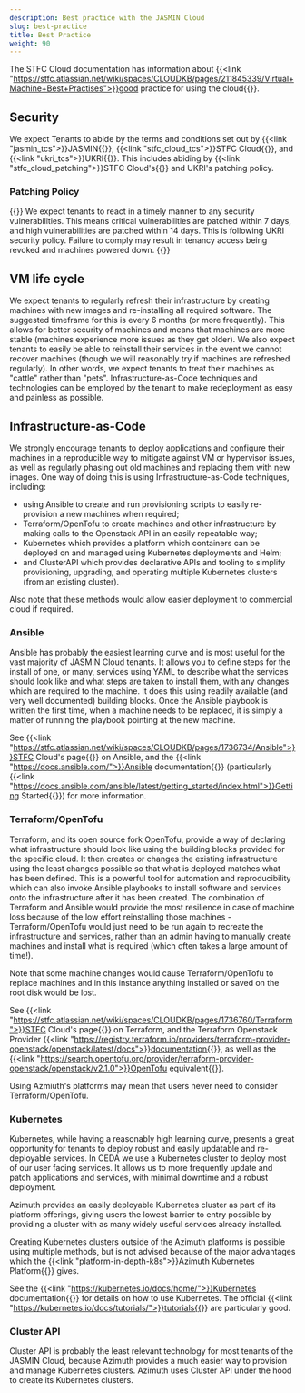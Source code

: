 ```yaml
---
description: Best practice with the JASMIN Cloud
slug: best-practice
title: Best Practice
weight: 90
---
```



The STFC Cloud documentation has information about {{<link "https://stfc.atlassian.net/wiki/spaces/CLOUDKB/pages/211845339/Virtual+Machine+Best+Practises">}}good practice for using the cloud{{</link>}}.

## Security

We expect Tenants to abide by the terms and conditions set out by
{{<link "jasmin_tcs">}}JASMIN{{</link>}}, {{<link "stfc_cloud_tcs">}}STFC Cloud{{</link>}},
and {{<link "ukri_tcs">}}UKRI{{</link>}}.
This includes abiding by {{<link "stfc_cloud_patching">}}STFC Cloud's{{</link>}} and UKRI's patching policy.

### Patching Policy

{{<alert alert-type="danger">}}
We expect tenants to react in a timely manner to any security vulnerabilities.
This means critical vulnerabilities are patched within 7 days, and high
vulnerabilities are patched within 14 days. This is following UKRI security
policy. Failure to comply may result in tenancy access being revoked and
machines powered down.
{{</alert>}}

## VM life cycle

We expect tenants to regularly refresh their infrastructure by creating machines with new images and re-installing all required software. The suggested timeframe for this is every 6 months (or more frequently). This allows for better security of machines and means that machines are more stable (machines experience more issues as they get older). We also expect tenants to easily be able to reinstall their services in the event we cannot recover machines (though we will reasonably try if machines are refreshed regularly). In other words, we expect tenants to treat their machines as "cattle" rather than "pets". Infrastructure-as-Code techniques and technologies can be employed by the tenant to make redeployment as easy and painless as possible.

## Infrastructure-as-Code

We strongly encourage tenants to deploy applications and configure their machines in a reproducible way to mitigate against VM or hypervisor issues, as well as regularly phasing out old machines and replacing them with new images. One way of doing this is using Infrastructure-as-Code techniques, including:

- using Ansible to create and run provisioning scripts to easily re-provision a new machines when required;
- Terraform/OpenTofu to create machines and other infrastructure by making calls to the Openstack API in an easily repeatable way;
- Kubernetes which provides a platform which containers can be deployed on and managed using Kubernetes deployments and Helm;
- and ClusterAPI which provides declarative APIs and tooling to simplify provisioning, upgrading, and operating multiple Kubernetes clusters (from an existing cluster).

Also note that these methods would allow easier deployment to commercial cloud if required.

### Ansible

Ansible has probably the easiest learning curve and is most useful for the vast majority of JASMIN Cloud tenants. It allows you to define steps for the install of one, or many, services using YAML to describe what the services should look like and what steps are taken to install them, with any changes which are required to the machine. It does this using readily available (and very well documented) building blocks. Once the Ansible playbook is written the first time, when a machine needs to be replaced, it is simply a matter of running the playbook pointing at the new machine.

See {{<link "https://stfc.atlassian.net/wiki/spaces/CLOUDKB/pages/1736734/Ansible">}}STFC Cloud's page{{</link>}} on Ansible, and the {{<link "https://docs.ansible.com/">}}Ansible documentation{{</link>}} (particularly {{<link "https://docs.ansible.com/ansible/latest/getting_started/index.html">}}Getting Started{{</link>}}) for more information.

### Terraform/OpenTofu

Terraform, and its open source fork OpenTofu, provide a way of declaring what infrastructure should look like using the building blocks provided for the specific cloud. It then creates or changes the existing infrastructure using the least changes possible so that what is deployed matches what has been defined. This is a powerful tool for automation and reproducibility which can also invoke Ansible playbooks to install software and services onto the infrastructure after it has been created. The combination of Terraform and Ansible would provide the most resilience in case of machine loss because of the low effort reinstalling those machines - Terraform/OpenTofu would just need to be run again to recreate the infrastructure and services, rather than an admin having to manually create machines and install what is required (which often takes a large amount of time!).

Note that some machine changes would cause Terraform/OpenTofu to replace machines and in this instance anything installed or saved on the root disk would be lost.

See {{<link "https://stfc.atlassian.net/wiki/spaces/CLOUDKB/pages/1736760/Terraform">}}STFC Cloud's page{{</link>}} on Terraform, and the Terraform Openstack Provider {{<link "https://registry.terraform.io/providers/terraform-provider-openstack/openstack/latest/docs">}}documentation{{</link>}}, as well as the {{<link "https://search.opentofu.org/provider/terraform-provider-openstack/openstack/v2.1.0">}}OpenTofu equivalent{{</link>}}.

Using Azmiuth's platforms may mean that users never need to consider Terraform/OpenTofu.

### Kubernetes

Kubernetes, while having a reasonably high learning curve, presents a great opportunity for tenants to deploy robust and easily updatable and re-deployable services. In CEDA we use a Kubernetes cluster to deploy most of our user facing services. It allows us to more frequently update and patch applications and services, with minimal downtime and a robust deployment.

Azimuth provides an easily deployable Kubernetes cluster as part of its platform offerings, giving users the lowest barrier to entry possible by providing a cluster with as many widely useful services already installed.

Creating Kubernetes clusters outside of the Azimuth platforms is possible using multiple methods, but is not advised because of the major advantages which the  {{<link "platform-in-depth-k8s">}}Azimuth Kubernetes Platform{{</link>}} gives.

See the {{<link "https://kubernetes.io/docs/home/">}}Kubernetes documentation{{</link>}} for details on how to use Kubernetes. The official {{<link "https://kubernetes.io/docs/tutorials/">}}tutorials{{</link>}} are particularly good.

### Cluster API

Cluster API is probably the least relevant technology for most tenants of the JASMIN Cloud, because Azimuth provides a much easier way to provision and manage Kubernetes clusters. Azimuth uses Cluster API under the hood to create its Kubernetes clusters.
